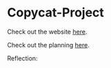 # Copycat-Project

Check out the website [here](eltonc7921.github.io/copycat-project).

Check out the planning [here](https://docs.google.com/document/d/1PIobELeK-r5uHhVpV-Vt7Gn0qx5-U1NFodhZdVFvNDo/edit?usp=sharing).

Reflection:
